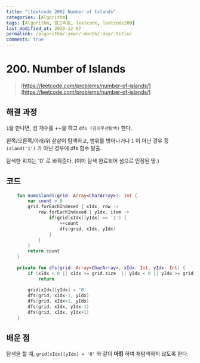 ```yaml
---
title: "[leetcode 200] Number of Islands"
categories: [Algorithm]
tags: [Algorithm, 알고리즘, leetcode, leetcode200]
last_modified_at: 2020-12-07
permalink: /algorithm/:year/:month/:day/:title/
comments: true
---
```


#  200. Number of Islands
> [https://leetcode.com/problems/number-of-islands/](https://leetcode.com/problems/number-of-islands/)

## 해결 과정
`1`을 만나면, 섬 개수를 ++을 하고 `dfs (깊이우선탐색)` 한다. 

왼쪽/오른쪽/아래/위 샅샅이 탐색하고, 범위를 벗어나거나 `1` 이 아닌 경우 등  `island('1')` 가 아닌 경우에 dfs 함수 탈출.

탐색한 위치는 '0' 로 바꿔준다. (이미 탐색 완료되어 섬으로 인정된 땅.)

## 코드
```kotlin
    fun numIslands(grid: Array<CharArray>): Int {
        var count = 0
        grid.forEachIndexed { xIdx, row ->
            row.forEachIndexed { yIdx, item ->
                if(grid[xIdx][yIdx] == '1') {
                    ++count
                    dfs(grid, xIdx, yIdx)
                }
            }
        }
        return count
    }
    
    private fun dfs(grid: Array<CharArray>, xIdx: Int, yIdx: Int) {
        if (xIdx < 0 || xIdx >= grid.size  || yIdx < 0 || yIdx >= grid[0].size || grid[xIdx][yIdx] != '1') 
            return
        
        grid[xIdx][yIdx] = '0'
        dfs(grid, xIdx-1, yIdx)
        dfs(grid, xIdx+1, yIdx)
        dfs(grid, xIdx, yIdx-1)
        dfs(grid, xIdx, yIdx+1)
    }
```

## 배운 점
탐색을 할 때, `grid[xIdx][yIdx] = '0'` 와 같이 **마킹** 하여 재탐색하지 않도록 한다. 